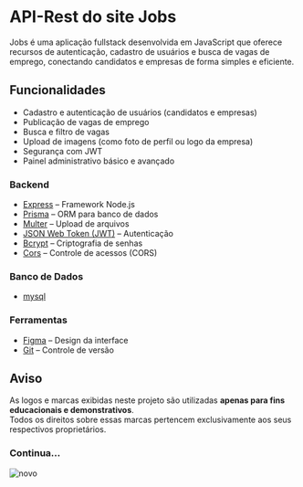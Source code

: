 # API-Rest do site Jobs
Jobs é uma aplicação fullstack desenvolvida em JavaScript que oferece recursos de autenticação, cadastro de usuários e busca de vagas de emprego, conectando candidatos e empresas de forma simples e eficiente.

## Funcionalidades
- Cadastro e autenticação de usuários (candidatos e empresas)
- Publicação de vagas de emprego
- Busca e filtro de vagas
- Upload de imagens (como foto de perfil ou logo da empresa)
- Segurança com JWT
- Painel administrativo básico e avançado

### **Backend**
- [Express](https://expressjs.com/) – Framework Node.js
- [Prisma](https://www.prisma.io/) – ORM para banco de dados
- [Multer](https://github.com/expressjs/multer) – Upload de arquivos
- [JSON Web Token (JWT)](https://jwt.io/) – Autenticação
- [Bcrypt](https://github.com/kelektiv/node.bcrypt.js/) – Criptografia de senhas
- [Cors](https://github.com/expressjs/cors) – Controle de acessos (CORS)

### **Banco de Dados**
- [mysql](https://www.mysql.com/)

### **Ferramentas**
- [Figma](https://www.figma.com/design/o0NF1UaJRxLkJYn85h1ehR/jobs?node-id=0-1&p=f&t=qd7vS5fiqXmED4fV-0) – Design da interface
- [Git](https://git-scm.com/) – Controle de versão

## Aviso
As logos e marcas exibidas neste projeto são utilizadas **apenas para fins educacionais e demonstrativos**.  
Todos os direitos sobre essas marcas pertencem exclusivamente aos seus respectivos proprietários.



### Continua...

![novo](https://github.com/user-attachments/assets/44cac25b-731d-4fdc-8948-400d1898e5a6)

